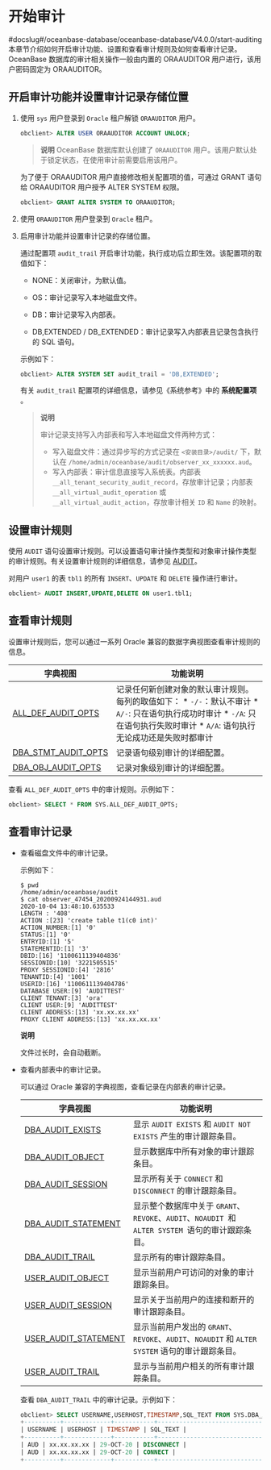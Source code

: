 开始审计 
=========================
#docslug#/oceanbase-database/oceanbase-database/V4.0.0/start-auditing
本章节介绍如何开启审计功能、设置和查看审计规则及如何查看审计记录。OceanBase 数据库的审计相关操作一般由内置的 ORAAUDITOR 用户进行，该用户密码固定为 ORAAUDITOR。

开启审计功能并设置审计记录存储位置 
--------------------------------------

1. 使用 `sys` 用户登录到 `Oracle` 租户解锁 `ORAAUDITOR` 用户。

   ```sql
   obclient> ALTER USER ORAAUDITOR ACCOUNT UNLOCK;
   ```

   
   > **说明**
   > OceanBase 数据库默认创建了 `ORAAUDITOR` 用户。该用户默认处于锁定状态，在使用审计前需要启用该用户。

   为了便于 ORAAUDITOR 用户直接修改相关配置项的值，可通过 GRANT 语句给 ORAAUDITOR 用户授予 ALTER SYSTEM 权限。

   ```sql
   obclient> GRANT ALTER SYSTEM TO ORAAUDITOR;
   ```

   

2. 使用 `ORAAUDITOR` 用户登录到 `Oracle` 租户。

   

3. 启用审计功能并设置审计记录的存储位置。

   通过配置项 `audit_trail` 开启审计功能，执行成功后立即生效。该配置项的取值如下：
   * NONE：关闭审计，为默认值。

     
   
   * OS：审计记录写入本地磁盘文件。

     
   
   * DB：审计记录写入内部表。

     
   
   * DB,EXTENDED / DB_EXTENDED：审计记录写入内部表且记录包含执行的 SQL 语句。

     
   

   

   示例如下：

   ```sql
   obclient> ALTER SYSTEM SET audit_trail = 'DB,EXTENDED';
   ```

   

   有关 `audit_trail` 配置项的详细信息，请参见《系统参考》中的 **系统配置项** 。

   > **说明**
   >
   > 审计记录支持写入内部表和写入本地磁盘文件两种方式：
   >
   > * 写入磁盘文件：通过异步写的方式记录在 `<安装目录>/audit/` 下，默认在 `/home/admin/oceanbase/audit/observer_xx_xxxxxx.aud`。
   > * 写入内部表：审计信息直接写入系统表。内部表 `__all_tenant_security_audit_record`，存放审计记录；内部表 `__all_virtual_audit_operation` 或 `__all_virtual_audit_action`，存放审计相关 `ID` 和 `Name` 的映射。

     
   

   
   




设置审计规则 
---------------------------

使用 `AUDIT` 语句设置审计规则。可以设置语句审计操作类型和对象审计操作类型的审计规则。有关设置审计规则的详细信息，请参见 [AUDIT](t2060867.md#topic-2060867)。

对用户 `user1` 的表 `tbl1` 的所有 `INSERT`、`UPDATE` 和 `DELETE` 操作进行审计。

```sql
obclient> AUDIT INSERT,UPDATE,DELETE ON user1.tbl1;
```



查看审计规则 
---------------------------

设置审计规则后，您可以通过一系列 Oracle 兼容的数据字典视图查看审计规则的信息。


|                                字典视图                                |                                                                                                                                               功能说明                                                                                                                                                |
|--------------------------------------------------------------------|---------------------------------------------------------------------------------------------------------------------------------------------------------------------------------------------------------------------------------------------------------------------------------------------------|
| [ALL_DEF_AUDIT_OPTS](../../12.reference-guide/5.system-view-oracle-mode/2.dictionary-view-1/9.ALL_DEF_AUDIT_OPTS.md)  | 记录任何新创建对象的默认审计规则。每列的取值如下： * `-/-`：默认不审计  * `A/-`: 只在语句执行成功时审计  * `-/A`: 只在语句执行失败时审计  * `A/A`: 语句执行无论成功还是失败时都审计   |
| [DBA_STMT_AUDIT_OPTS](../../12.reference-guide/5.system-view-oracle-mode/2.dictionary-view-1/89.DBA_STMT_AUDIT_OPTS.md) | 记录语句级别审计的详细配置。                                                                                                                                                                                                                                                                                    |
| [DBA_OBJ_AUDIT_OPTS](../../12.reference-guide/5.system-view-oracle-mode/2.dictionary-view-1/74.DBA_OBJ_AUDIT_OPTS.md)  | 记录对象级别审计的详细配置。                                                                                                                                                                                                                                                                                    |



查看 `ALL_DEF_AUDIT_OPTS` 中的审计规则。示例如下：

```sql
obclient> SELECT * FROM SYS.ALL_DEF_AUDIT_OPTS;
```



查看审计记录 
---------------------------

* 查看磁盘文件中的审计记录。

  示例如下：

  ```shell
  $ pwd
  /home/admin/oceanbase/audit
  $ cat observer_47454_20200924144931.aud
  2020-10-04 13:48:10.635533
  LENGTH : '408'
  ACTION :[23] 'create table t1(c0 int)'
  ACTION_NUMBER:[1] '0'
  STATUS:[1] '0'
  ENTRYID:[1] '5'
  STATEMENTID:[1] '3'
  DBID:[16] '1100611139404836'
  SESSIONID:[10] '3221505515'
  PROXY SESSIONID:[4] '2816'
  TENANTID:[4] '1001'
  USERID:[16] '1100611139404786'
  DATABASE USER:[9] 'AUDITTEST'
  CLIENT TENANT:[3] 'ora'
  CLIENT USER:[9] 'AUDITTEST'
  CLIENT ADDRESS:[13] 'xx.xx.xx.xx'
  PROXY CLIENT ADDRESS:[13] 'xx.xx.xx.xx'
  ```

  
  **说明**

  

  文件过长时，会自动截断。
  

* 查看内部表中的审计记录。

  可以通过 Oracle 兼容的字典视图，查看记录在内部表的审计记录。
  

  |                                字典视图                                 |                                   功能说明                                    |
  |---------------------------------------------------------------------|---------------------------------------------------------------------------|
  | [DBA_AUDIT_EXISTS](../../12.reference-guide/5.system-view-oracle-mode/2.dictionary-view-1/56.DBA_AUDIT_EXISTS.md)     | 显示 `AUDIT EXISTS` 和 `AUDIT NOT EXISTS` 产生的审计跟踪条目。                         |
  | [DBA_AUDIT_OBJECT](../../12.reference-guide/5.system-view-oracle-mode/2.dictionary-view-1/57.DBA_AUDIT_OBJECT.md)     | 显示数据库中所有对象的审计跟踪条目。                                                        |
  | [DBA_AUDIT_SESSION](../../12.reference-guide/5.system-view-oracle-mode/2.dictionary-view-1/58.DBA_AUDIT_SESSION.md)    | 显示所有关于 `CONNECT` 和 `DISCONNECT` 的审计跟踪条目。                                  |
  | [DBA_AUDIT_STATEMENT](../../12.reference-guide/5.system-view-oracle-mode/2.dictionary-view-1/59.DBA_AUDIT_STATEMENT.md)  | 显示整个数据库中关于 `GRANT`、`REVOKE`、`AUDIT`、`NOAUDIT `和 `ALTER SYSTEM `语句的审计跟踪条目。 |
  | [DBA_AUDIT_TRAIL](../../12.reference-guide/5.system-view-oracle-mode/2.dictionary-view-1/60.DBA_AUDIT_TRAIL.md)      | 显示所有的审计跟踪条目。                                                              |
  | [USER_AUDIT_OBJECT](../../12.reference-guide/5.system-view-oracle-mode/2.dictionary-view-1/138.USER_AUDIT_OBJECT.md)    | 显示当前用户可访问的对象的审计跟踪条目。                                                      |
  | [USER_AUDIT_SESSION](../../12.reference-guide/5.system-view-oracle-mode/2.dictionary-view-1/139.USER_AUDIT_SESSION.md)   | 显示关于当前用户的连接和断开的审计跟踪条目。                                                    |
  | [USER_AUDIT_STATEMENT](../../12.reference-guide/5.system-view-oracle-mode/2.dictionary-view-1/140.USER_AUDIT_STATEMENT.md) | 显示当前用户发出的 `GRANT`、`REVOKE`、`AUDIT`、`NOAUDIT` 和 `ALTER SYSTEM` 语句的审计跟踪条目。  |
  | [USER_AUDIT_TRAIL](../../12.reference-guide/5.system-view-oracle-mode/2.dictionary-view-1/141.USER_AUDIT_TRAIL.md)     | 显示与当前用户相关的所有审计跟踪条目。                                                       |

  

  查看 `DBA_AUDIT_TRAIL` 中的审计记录。示例如下：

  ```sql
  obclient> SELECT USERNAME,USERHOST,TIMESTAMP,SQL_TEXT FROM SYS.DBA_AUDIT_TRAIL;
  +----------+-------------+-----------+-----------------------------------------------------------------+
  | USERNAME | USERHOST | TIMESTAMP | SQL_TEXT |
  +----------+-------------+-----------+-----------------------------------------------------------------+
  | AUD | xx.xx.xx.xx | 29-OCT-20 | DISCONNECT |
  | AUD | xx.xx.xx.xx | 29-OCT-20 | CONNECT |
  +----------+-------------+-----------+-----------------------------------------------------------------+
  ```

  




